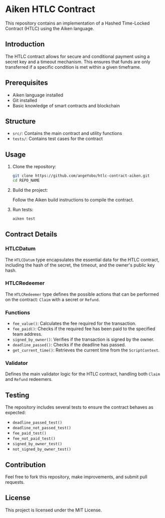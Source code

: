 # Aiken HTLC Contract

This repository contains an implementation of a Hashed Time-Locked Contract (HTLC) using the Aiken language.

## Introduction

The HTLC contract allows for secure and conditional payment using a secret key and a timeout mechanism. This ensures that funds are only transferred if a specific condition is met within a given timeframe.

## Prerequisites

- Aiken language installed
- Git installed
- Basic knowledge of smart contracts and blockchain

## Structure

- `src/`: Contains the main contract and utility functions
- `tests/`: Contains test cases for the contract

## Usage

1. Clone the repository:

    ```sh
    git clone https://github.com/angeYobo/htlc-contract-aiken.git
    cd REPO_NAME
    ```

2. Build the project:

    Follow the Aiken build instructions to compile the contract.

3. Run tests:

    ```sh
    aiken test
    ```

## Contract Details

### HTLCDatum

The `HTLCDatum` type encapsulates the essential data for the HTLC contract, including the hash of the secret, the timeout, and the owner's public key hash.

### HTLCRedeemer

The `HTLCRedeemer` type defines the possible actions that can be performed on the contract: `Claim` with a secret or `Refund`.

### Functions

- `fee_value()`: Calculates the fee required for the transaction.
- `fee_paid()`: Checks if the required fee has been paid to the specified team address.
- `signed_by_owner()`: Verifies if the transaction is signed by the owner.
- `deadline_passed()`: Checks if the deadline has passed.
- `get_current_time()`: Retrieves the current time from the `ScriptContext`.

### Validator

Defines the main validator logic for the HTLC contract, handling both `Claim` and `Refund` redeemers.

## Testing

The repository includes several tests to ensure the contract behaves as expected:

- `deadline_passed_test()`
- `deadline_not_passed_test()`
- `fee_paid_test()`
- `fee_not_paid_test()`
- `signed_by_owner_test()`
- `not_signed_by_owner_test()`

## Contribution

Feel free to fork this repository, make improvements, and submit pull requests.

## License

This project is licensed under the MIT License.
